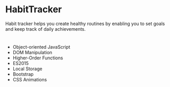 # HabitTracker

Habit tracker helps you create healthy routines by enabling you to set goals and keep track of daily achievements. 

# 
<ul>
  <li>Object-oriented JavaScript</li>
  <li>DOM Manipulation</li>
  <li>Higher-Order Functions</li>
  <li>ES2015</li>
  <li>Local Storage</li>
  <li>Bootstrap</li>
  <li>CSS Animations</li>
</ul>
